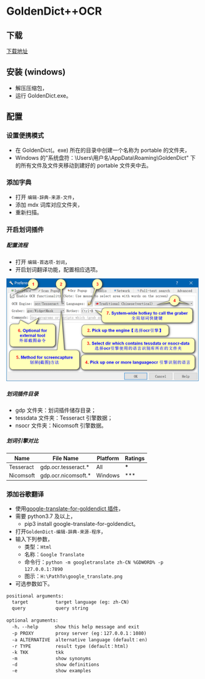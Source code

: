 # GoldenDict++OCR

## 下载

[下载地址](https://www.autoptr.top/gdocr/GoldenDict-OCR-Deployment/)

## 安装 (windows)

- 解压压缩包，
- 运行 GoldenDict.exe。

## 配置

### 设置便携模式

- 在 GoldenDict(。exe) 所在的目录中创建一个名称为 portable 的文件夹，
- Windows 的"系统盘符：\Users\用户名\AppData\Roaming\GoldenDict" 下的所有文件及文件夹移动到建好的 portable 文件夹中去。

### 添加字典

- 打开 `编辑-辞典-来源-文件`，
- 添加 mdx 词库对应文件夹，
- 重新扫描。

### 开启划词插件

##### 配置流程

- 打开 `编辑-首选项-划词`，
- 开启划词翻译功能，配置相应选项。

![配置选项](./images/2022-01-15-16-40-14.png)

##### 划词插件目录

- gdp 文件夹：划词插件储存目录；
- tessdata 文件夹：Tesseract 引擎数据；
- nsocr 文件夹：Nicomsoft 引擎数据。

##### 划词引擎对比

| Name      | File Name            | Platform | Ratings |
| --------- | -------------------- | -------- | ------- |
| Tesseract | gdp.ocr.tesseract.\* | All      | **\***  |
| Nicomsoft | gdp.ocr.nicomsoft.\* | Windows  | \*\*\*  |

### 添加谷歌翻译

- 使用[google-translate-for-goldendict 插件](https://github.com/xinebf/google-translate-for-goldendict)，
- 需要 python3.7 及以上，
  - pip3 install google-translate-for-goldendict。
- 打开`GoldenDict-编辑-辞典-来源-程序`，
- 输入下列参数，
  - 类型：`Html`
  - 名称：`Google Translate`
  - 命令行：`python -m googletranslate zh-CN %GDWORD% -p 127.0.0.1:7890`
  - 图示：`H:\PathTo\google_translate.png`
- 可选参数如下。

```code
positional arguments:
  target          target language (eg: zh-CN)
  query           query string

optional arguments:
  -h，--help      show this help message and exit
  -p PROXY        proxy server (eg：127.0.0.1：1080)
  -a ALTERNATIVE  alternative language (default：en)
  -r TYPE         result type (default：html)
  -k TKK          tkk
  -m              show synonyms
  -d              show definitions
  -e              show examples
```
